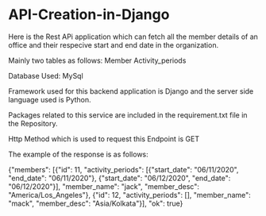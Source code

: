 # API-Creation-in-Django

Here is the Rest APi application which can fetch all the member details of an office and their respecive start and end date in the organization.

Mainly two tables as follows:
Member
Activity_periods

Database Used:
MySql

Framework used for this backend application is Django and the server side language used is Python.

Packages related to this service are included in the requirement.txt file in the Repository.

Http Method which is used to request this Endpoint is GET

The example of the response is as follows:

{"members": [{"id": 11, "activity_periods": [{"start_date": "06/11/2020", "end_date": "06/11/2020"}, {"start_date": "06/12/2020", "end_date": "06/12/2020"}], "member_name": "jack", "member_desc": "America/Los_Angeles"}, {"id": 12, "activity_periods": [], "member_name": "mack", "member_desc": "Asia/Kolkata"}], "ok": true}

